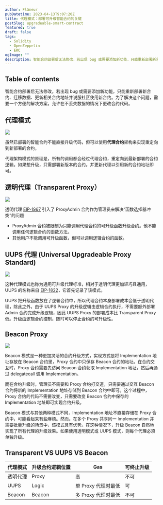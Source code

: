 ```yaml
---
author: Flâneur
pubDatetime: 2023-04-13T9:07:20Z
title: 代理模式：部署可升级智能合约的关键
postSlug: upgradeable-smart-contract
featured: true
draft: false
tags:
  - Solidity
  - OpenZeppelin
  - ERC
ogImage: ""
description: 智能合约部署后无法修改，若出现 bug 或需要添加新功能，只能重新部署新合约、迁移数据、更新相关合约地址并说服社区使用新合约。为了解决这个问题，需要一个方便的解决方案，允许在不丢失数据的情况下更改合约代码。
---
```


## Table of contents

智能合约部署后无法修改，若出现 bug 或需要添加新功能，只能重新部署新合约、迁移数据、更新相关合约地址并说服社区使用新合约。为了解决这个问题，需要一个方便的解决方案，允许在不丢失数据的情况下更改合约代码。

## 代理模式

![](https://res.cloudinary.com/dewu7okpv/image/upload/v1681376143/blog/canary/asdawdwwwwdsZdazc_iydvdh.png)

虽然已部署的智能合约不能直接升级代码，但可以使用**代理合约**架构来实现重定向到新部署的合约。

代理架构模式的原理是，所有的调用都会经过代理合约，重定向到最新部署的合约逻辑。如果想升级，只需部署新版本的合约，并更新代理以引用新的合约地址即可。

## 透明代理（Transparent Proxy）

![](https://res.cloudinary.com/dewu7okpv/image/upload/v1681376026/blog/canary/asdawwww_lkxq5o.png)

透明代理 [EIP-1967](https://eips.ethereum.org/EIPS/eip-1967) 引入了 ProxyAdmin 合约作为管理员来解决“函数选择器冲突”的问题

- ProxyAdmin 合约被限制为只能调用代理合约的可升级函数升级合约。他不能调用任何逻辑合约的函数方法。
- 其他用户不能调用可升级函数，但可以调用逻辑合约的函数。

## UUPS 代理 (Universal Upgradeable Proxy Standard)

![](https://res.cloudinary.com/dewu7okpv/image/upload/v1681375887/blog/canary/sdawdasdawdwa_t7q72o.png)

这种代理模式也称为通用可升级代理标准，相对于透明代理更加轻巧且通用，UUPS 的名称来自 [EIP-1822](https://eips.ethereum.org/EIPS/eip-1822)，它首先记录了该模式。

UUPS 把升级函数放在了逻辑合约中，所以代理合约本身部署成本会低于透明代理，除此之外，由于 UUPS Proxy 的升级逻辑由逻辑合约执行，不需要额外部署 Admin 合约完成升级逻辑，因此 UUPS Proxy 的部署成本比 Transparent Proxy 低。升级由逻辑合约控制，随时可以停止合约的可升级性。

## Beacon Proxy

![](https://res.cloudinary.com/dewu7okpv/image/upload/v1681375593/blog/canary/sdasd_ycxiaf.png)

Beacon 模式是一种更加灵活的合约升级方式，实现方式是将 Implementation 地址存放在 Beacon 合约里，Proxy 合约中只保存 Beacon 合约的地址。在合约交互时，Proxy 合约需要先访问 Beacon 合约获取 Implementation 地址，然后再通过 delegatecall 调用 Implementation。

而在合约升级时，管理员不需要和 Proxy 合约打交道，只需要通过交互 Beacon 合约将新的 Implementation 地址存储到 Beacon 合约中即可。这个过程中，Proxy 合约的代码不需要改变，只需要改变 Beacon 合约中保存的 Implementation 地址即可实现合约升级。

Beacon 模式与其他两种模式不同，Implementation 地址不直接存储在 Proxy 合约中，可能看起来有些麻烦。然而，在多个 Proxy 共享同一 Implementation 并需要批量升级的场景中，该模式具有优势。在这种情况下，升级 Beacon 自然地实现了所有代理的升级效果。如果使用透明模式或 UUPS 模式，则每个代理必须单独升级。

## Transparent VS UUPS VS Beacon

| 代理模式 | 升级合约逻辑位置 | Gas                 | 可终止升级 |
| -------- | ---------------- | ------------------- | ---------- |
| 透明代理 | Proxy            | 高                  | 不可       |
| UUPS     | Logic            | 单 Proxy 代理时最低 | 可         |
| Beacon   | Beacon           | 多 Proxy 代理时最低 | 不可       |
